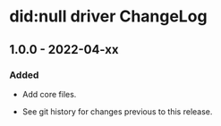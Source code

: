 # did:null driver ChangeLog

## 1.0.0 - 2022-04-xx

### Added
- Add core files.

- See git history for changes previous to this release.

